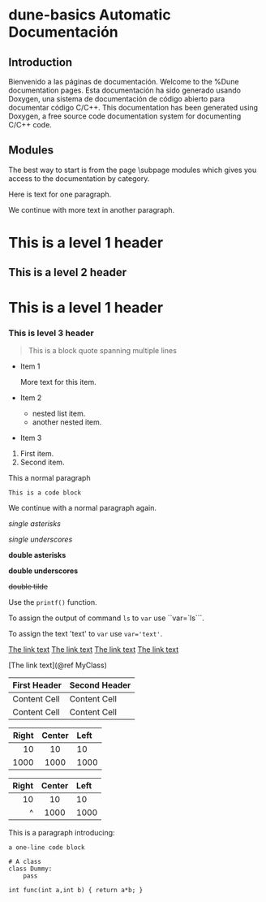 # dune-basics Automatic Documentación

## Introduction

Bienvenido a las páginas de documentación. Welcome to the %Dune documentation pages.
Esta documentación ha sido generado usando Doxygen, una sistema de documentación de código abierto para documentar código C/C++.
This documentation has been generated using Doxygen, a free source code documentation system for documenting C/C++ code.

## Modules

The best way to start is from the page \subpage modules which gives
you access to the documentation by category.

Here is text for one paragraph.

We continue with more text in another paragraph.

This is a level 1 header
========================

This is a level 2 header
------------------------

# This is a level 1 header

### This is level 3 header #######

> This is a block quote
> spanning multiple lines

- Item 1

  More text for this item.

- Item 2
  + nested list item.
  + another nested item.
- Item 3

1. First item.
2. Second item.

This a normal paragraph

    This is a code block

We continue with a normal paragraph again.

*single asterisks*

_single underscores_

**double asterisks**

__double underscores__

~~double tilde~~

Use the `printf()` function.

To assign the output of command `ls` to `var` use ``var=`ls```.

To assign the text 'text' to `var` use ``var='text'``.

[The link text](http://example.net/)
[The link text](http://example.net/ "Link title")
[The link text](/relative/path/to/index.html "Link title") 
[The link text](somefile.html)

[The link text](@ref MyClass) 

[link name]: http://www.example.com "Optional title"

First Header  | Second Header
------------- | -------------
Content Cell  | Content Cell 
Content Cell  | Content Cell

| Right | Center | Left  |
| ----: | :----: | :---- |
| 10    | 10     | 10    |
| 1000  | 1000   | 1000  |

| Right | Center | Left  |
| ----: | :----: | :---- |
| 10    | 10     | 10    |
| ^     | 1000   | 1000  |

This is a paragraph introducing:

~~~~~~~~~~~~~~~~~~~~~
a one-line code block
~~~~~~~~~~~~~~~~~~~~~

~~~~~~~~~~~~~{.py}
# A class
class Dummy:
    pass
~~~~~~~~~~~~~

~~~~~~~~~~~~~~~{.c}
int func(int a,int b) { return a*b; }
~~~~~~~~~~~~~~~

